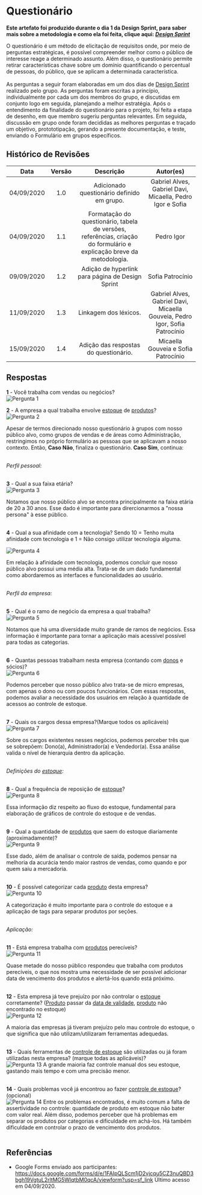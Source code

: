 # Questionário

**Este artefato foi produzido durante o dia 1 da Design Sprint, para saber mais sobre a metodologia e como ela foi feita, clique aqui: _[Design Sprint](DesignSprint/DesignSprint.md)_**

O questionário é um método de elicitação de requisitos onde, por meio de perguntas estratégicas, é possível compreender melhor como o público de interesse reage a determinado assunto. Além disso, o questionário permite retirar características chave sobre um domínio quantificando o percentual de pessoas, do público, que se aplicam a determinada característica.<br><br>
As perguntas a seguir foram elaboradas em um dos dias de [Design Sprint](DesignSprint/DesignSprint.md) realizado pelo grupo. As perguntas foram escritas a princípio, individualmente por cada um dos membros do grupo, e discutidas em conjunto logo em seguida, planejando a melhor estratégia. Após o entendimento da finalidade do questionário para o projeto, foi feita a etapa de desenho, em que membro sugeriu perguntas relevantes. Em seguida, discussão em grupo onde foram decididas as melhores perguntas e traçado um objetivo, protototipação, gerando a presente documentação, e teste, enviando o Formulário em grupos específicos.

## Histórico de Revisões

|    Data    | Versão |                                                      Descrição                                                       |                         Autor(es)                         |
| :--------: | :----: | :------------------------------------------------------------------------------------------------------------------: | :-------------------------------------------------------: |
| 04/09/2020 |  1.0   |                                      Adicionado questionário definido em grupo.                                      | Gabriel Alves, Gabriel Davi, Micaella, Pedro Igor e Sofia |
| 04/09/2020 |  1.1   | Formatação do questionário, tabela de versões, referências, criação do formulário e explicação breve da metodologia. |                        Pedro Igor                         |
| 09/09/2020 |  1.2   |                                   Adição de hyperlink para página de Design Sprint                                   |                     Sofia Patrocínio                      |
| 11/09/2020 |  1.3   |  Linkagem dos léxicos. | Gabriel Alves, Gabriel Davi, Micaella Gouveia, Pedro Igor, Sofia Patrocínio |
| 15/09/2020 |  1.4   |  Adição das respostas do questionário. | Micaella Gouveia e Sofia Patrocínio |

## Respostas

**1** - Você trabalha com vendas ou negócios?<br>
![Pergunta 1](../assets/questionario/1.png)<br>

**2** - A empresa a qual trabalha envolve [estoque](Modeling/objeto?id=Estoque) de [produtos](Modeling/objeto?id=Produto)?<br>
![Pergunta 2](../assets/questionario/2.png)

Apesar de termos direcionado nosso questionário à grupos com nosso público alvo, como grupos de vendas e de áreas como Administração, restringimos no próprio formulário as pessoas que se aplicavam a nosso contexto. Então, **Caso Não**, finaliza o questionário. **Caso Sim**, continua:<br><br>

_Perfil pessoal:_<br><br>

**3** - Qual a sua faixa etária?<br>
![Pergunta 3](../assets/questionario/3.png)

Notamos que nosso público alvo se encontra principalmente na faixa etária de 20 a 30 anos. Esse dado é importante para dirercionarmos a "nossa persona" à esse público.<br><br>

**4** - Qual a sua afinidade com a tecnologia? Sendo 10 = Tenho muita afinidade com tecnologia e 1 = Não consigo utilizar tecnologia alguma.<br>

![Pergunta 4](../assets/questionario/4.png)

Em relação à afinidade com tecnologia, podemos concluir que nosso público alvo possui uma média alta. Trata-se de um dado fundamental como abordaremos as interfaces e funcionalidades ao usuário.<br><br>

_Perfil da empresa:_<br><br>

**5** - Qual é o ramo de negócio da empresa a qual trabalha?<br>
![Pergunta 5](../assets/questionario/5.png)

Notamos que há uma diversidade muito grande de ramos de negócios. Essa informação é importante para tornar a aplicação mais acessível possível para todas as categorias.<br><br>

**6** - Quantas pessoas trabalham nesta empresa (contando com [donos](Modeling/objeto?id=Owner) e sócios)?<br>
![Pergunta 6](../assets/questionario/6.png)

Podemos perceber que nosso público alvo trata-se de micro empresas, com apenas o dono ou com poucos funcionários. Com essas respostas, podemos avaliar a necessidade dos usuários em relação à quantidade de acessos ao controle de estoque.<br><br>

**7** - Quais os cargos dessa empresa?(Marque todos os aplicáveis)<br>
![Pergunta 7](../assets/questionario/7.png)

Sobre os cargos existentes nesses negócios, podemos perceber três que se sobrepõem: Dono(a), Administrador(a) e Vendedor(a). Essa análise valida o nível de hierarquia dentro da aplicação.<br><br>

_Definições do [estoque](Modeling/objeto?id=Estoque):_<br><br>

**8** - Qual a frequência de reposição de [estoque](Modeling/objeto?id=Estoque)?<br>
![Pergunta 8](../assets/questionario/8.png)

Essa informação diz respeito ao fluxo do estoque, fundamental para elaboração de gráficos de controle do estoque e de vendas.<br><br>

**9** - Qual a quantidade de [produtos](Modeling/objeto?id=Produto) que saem do estoque diariamente (aproximadamente)?<br>
![Pergunta 9](../assets/questionario/9.png)

Esse dado, além de analisar o controle de saída, podemos pensar na melhoria da acurácia tendo maior rastros de vendas, como quando e por quem saiu a mercadoria.<br><br>

**10** - É possível categorizar cada [produto](Modeling/objeto?id=Produto) desta empresa?<br>
![Pergunta 10](../assets/questionario/10.png)

A categorização é muito importante para o controle do estoque e a aplicação de tags para separar produtos por seções.<br><br>

_Aplicação:_<br><br>

**11** - Está empresa trabalha com [produtos](Modeling/objeto?id=Produto) perecíveis? <br>
![Pergunta 11](../assets/questionario/11.png)

Quase metade do nosso público respondeu que trabalha com produtos perecíveis, o que nos mostra uma necessidade de ser possível adicionar data de vencimento dos produtos e alertá-los quando está próximo.<br><br>

**12** - Esta empresa já teve prejuízo por não controlar o [estoque](Modeling/objeto?id=Estoque) corretamente? ([Produto](Modeling/objeto?id=Produto) passar da [data de validade](Modeling/estado?id=Prazo-de-Validade), [produto](Modeling/objeto?id=Produto) não encontrado no estoque)<br>
![Pergunta 12](../assets/questionario/12.png)

A maioria das empresas já tiveram prejuízo pelo mau controle do estoque, o que significa que não utilizam/utilizaram ferramentas adequedas.<br><br>

**13** - Quais ferramentas de [controle de estoque](Modeling/verbo?id=Controle-de-Estoque) são utilizadas ou já foram utilizadas nesta empresa? (marque todas as aplicáveis)?<br>
![Pergunta 13](../assets/questionario/13.png)
A grande maioria faz controle manual dos seu estoque, gastando mais tempo e com uma precisão menor.<br><br>

**14** - Quais problemas você já encontrou ao fazer [controle de estoque](Modeling/verbo?id=Controle-de-Estoque)? (opcional)<br>
![Pergunta 14](../assets/questionario/14.png)
Entre os problemas encontrados, é muito comum a falta de assertividade no controle: quantidade de produto em estoque não bater com valor real. Além disso, podemos perceber que há problemas em separar os produtos por categorias e dificuldade em achá-los. Há também dificuldade em controlar o prazo de vencimento dos produtos.<br><br> 

## Referências

- Google Forms enviado aos participantes: <https://docs.google.com/forms/d/e/1FAIpQLScm1jD2vjcqu5CZ3nuQBD3bgh19VgtuL2rltMG5WlqtbM0qcA/viewform?usp=sf_link> Último acesso em 04/09/2020.

